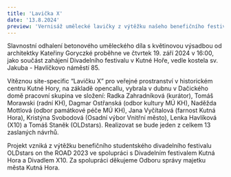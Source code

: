 ```yaml
---
title: 'Lavička X'
date: '13.8.2024'
preview: 'Vernisáž umělecké lavičky z výtěžku našeho benefičního festivalu ve čtvrtek 19. 9. 2024.'
---
```

Slavnostní odhalení betonového uměleckého díla s květinovou výsadbou od architektky Kateřiny Goryczké proběhne ve čtvrtek 19. září 2024 v 16:00, jako součást zahájení Divadelního festivalu v Kutné Hoře, vedle kostela sv. Jakuba - Havlíčkovo náměstí 85. 

Vítěznou site-specific “Lavičku X” pro veřejné prostranství v historickém centru Kutné Hory, na základě opencallu, vybrala v dubnu v Dačického domě pracovní skupina ve složení: Radka Zahradníková (kurátor), Tomáš Morawski (radní KH), Dagmar Ostřanská (odbor kultury MÚ KH), Naděžda Mottlová (odbor památkové péče MÚ KH), Jana Vyčítalová (farnost Kutná Hora), Kristýna Svobodová (Osadní výbor Vnitřní město), Lenka Havlíková (X10) a Tomáš Staněk (OLDstars). Realizovat se bude jeden z celkem 13 zaslaných návrhů. 

Projekt vzniká z výtěžku benefičního studentského divadelního festivalu OLDstars on the ROAD 2023 ve spolupráci s Divadelním festivalem Kutná Hora a Divadlem X10. Za spolupráci děkujeme Odboru správy majetku města Kutná Hora.
